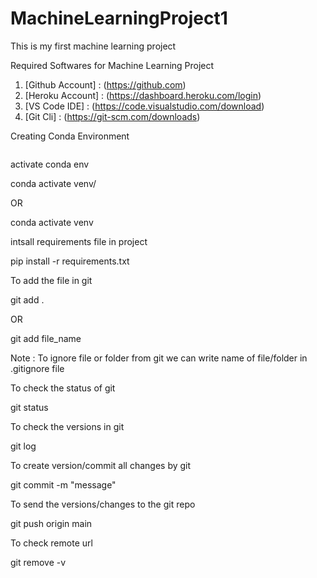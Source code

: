# MachineLearningProject1
This is my first machine learning project


Required Softwares for Machine Learning Project

1. [Github Account] : (https://github.com)
2. [Heroku Account] : (https://dashboard.heroku.com/login)
3. [VS Code IDE] : (https://code.visualstudio.com/download)
4. [Git Cli] : (https://git-scm.com/downloads)

Creating Conda Environment
````conda create -p venv python==3.7 -y 
``````
activate conda env

conda activate venv/

OR

conda activate venv


intsall requirements file in project

pip install -r requirements.txt


To add the file in git

git add .

OR

git add file_name


 Note : To ignore file or folder from git we can write name of file/folder in .gitignore file


To check the status of git 

git status


To check the versions in git 

git log


To create version/commit all changes by git

git commit -m "message"


To send the versions/changes to the git repo

git push origin main


To check remote url

git remove -v  
